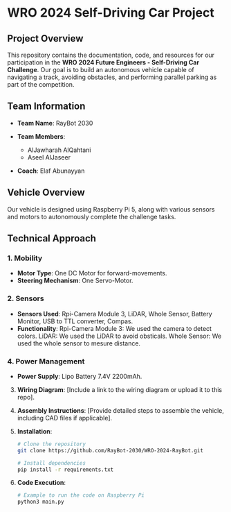 # WRO 2024 Self-Driving Car Project

## Project Overview
This repository contains the documentation, code, and resources for our participation in the **WRO 2024 Future Engineers - Self-Driving Car Challenge**. Our goal is to build an autonomous vehicle capable of navigating a track, avoiding obstacles, and performing parallel parking as part of the competition.

## Team Information
- **Team Name**: RayBot 2030
- **Team Members**:
  - AlJawharah AlQahtani 
  - Aseel AlJaseer 
 
- **Coach**: Elaf Abunayyan

## Vehicle Overview
Our vehicle is designed using Raspberry Pi 5, along with various sensors and motors to autonomously complete the challenge tasks.

## Technical Approach

### 1. Mobility
- **Motor Type**: One DC Motor for forward-movements.
- **Steering Mechanism**: One Servo-Motor.

### 2. Sensors
- **Sensors Used**: Rpi-Camera Module 3, LiDAR, Whole Sensor, Battery Monitor, USB to TTL converter, Compas.
- **Functionality**:
  Rpi-Camera Module 3: We used the camera to detect colors.
  LiDAR: We used the LiDAR to avoid obsticals.
  Whole Sensor: We used the whole sensor to mesure distance.

### 4. Power Management
- **Power Supply**: Lipo Battery 7.4V 2200mAh. 
  
3. **Wiring Diagram**: [Include a link to the wiring diagram or upload it to this repo].
4. **Assembly Instructions**: [Provide detailed steps to assemble the vehicle, including CAD files if applicable].

     
2. **Installation**:
   ```bash
   # Clone the repository
   git clone https://github.com/RayBot-2030/WRO-2024-RayBot.git

   # Install dependencies
   pip install -r requirements.txt
   ```
3. **Code Execution**:
   ```bash
   # Example to run the code on Raspberry Pi
   python3 main.py
   ```
